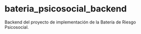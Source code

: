 # bateria_psicosocial_backend
Backend del proyecto de implementación de la Batería de Riesgo Psicosocial.
